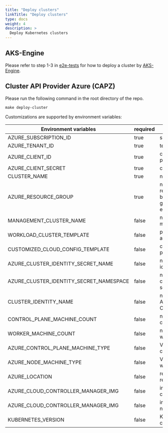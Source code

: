 ```yaml
---
title: "Deploy clusters"
linkTitle: "Deploy clusters"
type: docs
weight: 4
description: >
  Deploy Kubernetes clusters
---
```


## AKS-Engine

Please refer to step 1-3 in [e2e-tests](../e2e/e2e-tests/#how-to-run-kubernetes-e2e-tests-locally) for how to deploy a cluster by [AKS-Engine](https://github.com/Azure/aks-engine).

## Cluster API Provider Azure (CAPZ)

Please run the following command in the root directory of the repo.

```shell
make deploy-cluster
```

Customizations are supported by environment variables:

| Environment variables                   | required | description                                                               | default                                                                 |
|-----------------------------------------|----------|---------------------------------------------------------------------------|-------------------------------------------------------------------------|
| AZURE_SUBSCRIPTION_ID                   | true     | subscription ID                                                           |                                                                         |
| AZURE_TENANT_ID                         | true     | tenant ID                                                                 |                                                                         |
| AZURE_CLIENT_ID                         | true     | client ID with permission                                                 |                                                                         |
| AZURE_CLIENT_SECRET                     | true     | client secret                                                             |                                                                         |
| CLUSTER_NAME                            | true     | name of the cluster                                                       |                                                                         |
| AZURE_RESOURCE_GROUP                    | true     | name of the resource group to be deployed (auto generated if not existed) |                                                                         |
| MANAGEMENT_CLUSTER_NAME                 | false    | name of the kind management cluster                                       | capi                                                                    |
| WORKLOAD_CLUSTER_TEMPLATE               | false    | path to the cluster-api template                                          | tests/k8s-azure-manifest/cluster-api/vmss-multi-nodepool.yaml           |
| CUSTOMIZED_CLOUD_CONFIG_TEMPLATE        | false    | customized cloud provider configs                                         |                                                                         |
| AZURE_CLUSTER_IDENTITY_SECRET_NAME      | false    | name of the cluster identity secret                                       | cluster-identity-secret                                                 |
| AZURE_CLUSTER_IDENTITY_SECRET_NAMESPACE | false    | namespace of the cluster identity secret                                  | default                                                                 |
| CLUSTER_IDENTITY_NAME                   | false    | name of the AzureClusterIdentity CRD                                      | cluster-identity                                                        |
| CONTROL_PLANE_MACHINE_COUNT             | false    | number of the control plane nodes                                         | 1                                                                       |
| WORKER_MACHINE_COUNT                    | false    | number of the worker nodes                                                | 2                                                                       |
| AZURE_CONTROL_PLANE_MACHINE_TYPE        | false    | VM SKU of the control plane nodes                                         | Standard_D4s_v3                                                         |
| AZURE_NODE_MACHINE_TYPE                 | false    | VM SKU of the worker nodes                                                | Standard_D2s_v3                                                         |
| AZURE_LOCATION                          | false    | region of the cluster resources                                           | westus2                                                                 |
| AZURE_CLOUD_CONTROLLER_MANAGER_IMG      | false    | image of the cloud-controller-manager                                     | mcr.microsoft.com/oss/kubernetes/azure-cloud-controller-manager:v1.23.1 |
| AZURE_CLOUD_CONTROLLER_MANAGER_IMG      | false    | image of the cloud-node-manager                                           | mcr.microsoft.com/oss/kubernetes/azure-cloud-node-manager:v1.23.1       |
| KUBERNETES_VERSION                      | false    | Kubernetes components version                                             | v1.23.0                                                                 |

